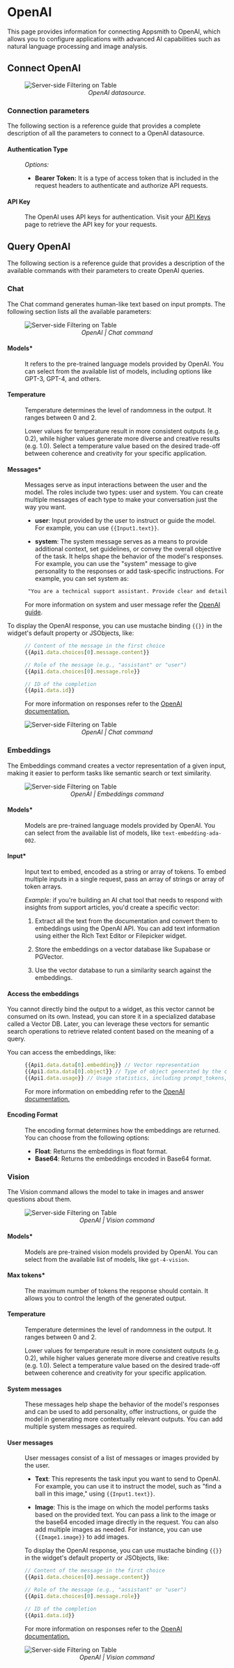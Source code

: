 # OpenAI

This page provides information for connecting Appsmith to OpenAI, which allows you to configure applications with advanced AI capabilities such as natural language processing and image analysis.


## Connect OpenAI

 <figure>
  <img src="/img/open-ai-main.png" style= {{width:"810px", height:"auto"}} alt="Server-side Filtering on Table"/>
  <figcaption align = "center"><i>OpenAI datasource.</i></figcaption>
</figure>


### Connection parameters

The following section is a reference guide that provides a complete description of all the parameters to connect to a OpenAI datasource.


#### Authentication Type

<dd>

*Options:*

* **Bearer Token:** It is a type of access token that is included in the request headers to authenticate and authorize API requests.


</dd>


#### API Key

<dd>

The OpenAI uses API keys for authentication. Visit your [API Keys](https://platform.openai.com/account/api-keys) page to retrieve the API key for your requests.

</dd>


## Query OpenAI

The following section is a reference guide that provides a description of the available commands with their parameters to create OpenAI queries.

### Chat

The Chat command generates human-like text based on input prompts. The following section lists all the available parameters:

  <figure>
  <img src="/img/open-ai-chat2.png" style= {{width:"720px", height:"auto"}} alt="Server-side Filtering on Table"/>
  <figcaption align = "center"><i>OpenAI | Chat command</i></figcaption>
</figure>


#### Models*

<dd>

It refers to the pre-trained language models provided by OpenAI. You can select from the available list of models, including options like GPT-3, GPT-4, and others.

</dd>


#### Temperature

<dd>

 Temperature determines the level of randomness in the output. It ranges between 0 and 2. 
 
 Lower values for temperature result in more consistent outputs (e.g. 0.2), while higher values generate more diverse and creative results (e.g. 1.0). Select a temperature value based on the desired trade-off between coherence and creativity for your specific application.


</dd>

#### Messages*

<dd>

Messages serve as input interactions between the user and the model. The roles include two types: user and system. You can create multiple messages of each type to make your conversation just the way you want. 

* **user**: Input provided by the user to instruct or guide the model. For example, you can use `{{Input1.text}}`.

* **system**: The system message serves as a means to provide additional context, set guidelines, or convey the overall objective of the task. It helps shape the behavior of the model's responses. For example, you can use the "system" message to give personality to the responses or add task-specific instructions. For example, you can set system as:

<dd>

```html
 "You are a technical support assistant. Provide clear and detailed solutions to user queries related to software issues. If the user mentions a bug, ask for additional details to troubleshoot effectively."
```
 For more information on system and user message refer the [OpenAI guide](https://platform.openai.com/docs/guides/prompt-engineering/tactic-use-delimiters-to-clearly-indicate-distinct-parts-of-the-input).

</dd>


To display the OpenAI response, you can use mustache binding `{{}}` in the widget's default property or JSObjects, like:

<dd>

```js
// Content of the message in the first choice
{{Api1.data.choices[0].message.content}}

// Role of the message (e.g., "assistant" or "user")
{{Api1.data.choices[0].message.role}}

// ID of the completion
{{Api1.data.id}}
```
 For more information on responses refer to the [OpenAI documentation.](https://platform.openai.com/docs/api-reference/chat/object)

</dd>

  <figure>
  <img src="/img/open-ai-chat.gif" style= {{width:"810px", height:"auto"}} alt="Server-side Filtering on Table"/>
  <figcaption align = "center"><i>OpenAI | Chat command</i></figcaption>
</figure>




</dd>


### Embeddings

The Embeddings command creates a vector representation of a given input, making it easier to perform tasks like semantic search or text similarity.

  <figure>
  <img src="/img/open-ai-embed.png" style= {{width:"720px", height:"auto"}} alt="Server-side Filtering on Table"/>
  <figcaption align = "center"><i>OpenAI | Embeddings command</i></figcaption>
</figure>

#### Models*

<dd>

Models are pre-trained language models provided by OpenAI. You can select from the available list of models, like `text-embedding-ada-002`.

</dd>

#### Input*

<dd>

Input text to embed, encoded as a string or array of tokens. To embed multiple inputs in a single request, pass an array of strings or array of token arrays.

*Example:* if you're building an AI chat tool that needs to respond with insights from support articles, you'd create a specific vector:

1. Extract all the text from the documentation and convert them to embeddings using the OpenAI API. You can add text information using either the Rich Text Editor or Filepicker widget.

2. Store the embeddings on a vector database like Supabase or PGVector.

3. Use the vector database to run a similarity search against the embeddings.



</dd>


#### Access the embeddings

You cannot directly bind the output to a widget, as this vector cannot be consumed on its own. Instead, you can store it in a specialized database called a Vector DB. Later, you can leverage these vectors for semantic search operations to retrieve related content based on the meaning of a query. 

You can access the embeddings, like:

<dd>

```js
{{Api1.data.data[0].embedding}} // Vector representation 
{{Api1.data.data[0].object}} // Type of object generated by the command
{{Api1.data.usage}} // Usage statistics, including prompt_tokens, completion_tokens, and total_tokens
```

 For more information on embedding refer to the [OpenAI documentation.](https://platform.openai.com/docs/api-reference/embeddings/object)


</dd>






#### Encoding Format

<dd>

The encoding format determines how the embeddings are returned. You can choose from the following options:

* **Float**: Returns the embeddings in float format.
* **Base64**: Returns the embeddings encoded in Base64 format.

</dd>


### Vision

The Vision command allows the model to take in images and answer questions about them.

  <figure>
  <img src="/img/OPEN-AI-VISION.png" style= {{width:"720px", height:"auto"}} alt="Server-side Filtering on Table"/>
  <figcaption align = "center"><i>OpenAI | Vision command</i></figcaption>
</figure>


#### Models*

<dd>

Models are pre-trained vision models provided by OpenAI. You can select from the available list of models, like `gpt-4-vision`.

</dd>

#### Max tokens*


<dd>

The maximum number of tokens the response should contain. It allows you to control the length of the generated output.

</dd>

#### Temperature

<dd>

 Temperature determines the level of randomness in the output. It ranges between 0 and 2. 
 
 Lower values for temperature result in more consistent outputs (e.g. 0.2), while higher values generate more diverse and creative results (e.g. 1.0). Select a temperature value based on the desired trade-off between coherence and creativity for your specific application.


</dd>


#### System messages

<dd>

These messages help shape the behavior of the model's responses and can be used to add personality, offer instructions, or guide the model in generating more contextually relevant outputs. You can add multiple system messages as required.


</dd>

#### User messages

<dd>

User messages consist of a list of messages or images provided by the user. 

* **Text**: This represents the task input you want to send to OpenAI. For example, you can use it to instruct the model, such as "find a ball in this image," using `{{Input1.text}}`.

* **Image**: This is the image on which the model performs tasks based on the provided text. You can pass a link to the image or the base64 encoded image directly in the request. You can also add multiple images as needed. For instance, you can use `{{Image1.image}}` to add images.



To display the OpenAI response, you can use mustache binding `{{}}` in the widget's default property or JSObjects, like:

<dd>

```js
// Content of the message in the first choice
{{Api1.data.choices[0].message.content}}

// Role of the message (e.g., "assistant" or "user")
{{Api1.data.choices[0].message.role}}

// ID of the completion
{{Api1.data.id}}
```
 For more information on responses refer to the [OpenAI documentation.](https://platform.openai.com/docs/api-reference/chat/object)

</dd>

  <figure>
  <img src="/img/openai-vision-eg.gif" style= {{width:"810px", height:"auto"}} alt="Server-side Filtering on Table"/>
  <figcaption align = "center"><i>OpenAI | Vision command</i></figcaption>
</figure>



</dd>